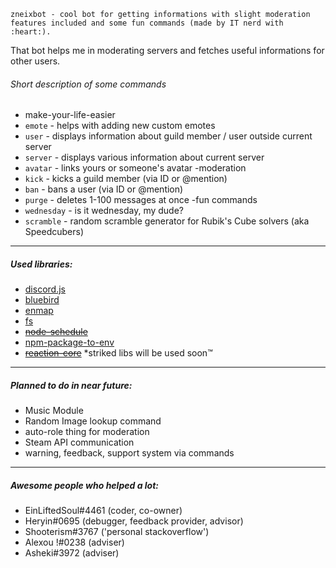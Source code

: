 ```xl
zneixbot - cool bot for getting informations with slight moderation features included and some fun commands (made by IT nerd with :heart:).
```
That bot helps me in moderating servers and fetches useful informations for other users.
###### Short description of some commands
- make-your-life-easier
 - `emote` - helps with adding new custom emotes
 - `user` - displays information about guild member / user outside current server
 - `server` - displays various information about current server
 - `avatar` - links yours or someone's avatar
-moderation
 - `kick` - kicks a guild member (via ID or @mention)
 - `ban` - bans a user (via ID or @mention)
 - `purge` - deletes 1-100 messages at once
-fun commands
 - `wednesday` - is it wednesday, my dude?
 - `scramble` - random scramble generator for Rubik's Cube solvers (aka Speedcubers)
---

##### Used libraries:
- [discord.js](https://github.com/discordjs/discord.js)
- [bluebird](https://github.com/petkaantonov/bluebird)
- [enmap](https://enmap.evie.codes/)
- [fs](https://github.com/npm/security-holder)
- ~~[node-schedule](https://github.com/node-schedule/node-schedule)~~
- [npm-package-to-env](https://github.com/stefanjudis/npm-package-to-env)
- ~~[reaction-core](https://github.com/Mundayne/reaction-core)~~
*striked libs will be used soon™

---

##### Planned to do in near future:
- Music Module 
- Random Image lookup command
- auto-role thing for moderation
- Steam API communication
- warning, feedback, support system via commands

---

##### Awesome people who helped a lot:
- EinLiftedSoul#4461 (coder, co-owner)
- Heryin#0695 (debugger, feedback provider, advisor)
- Shooterism#3767 ('personal stackoverflow')
- Alexou !#0238 (adviser)
- Asheki#3972 (adviser)